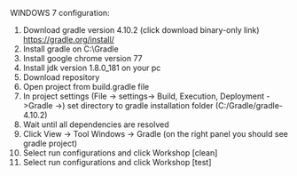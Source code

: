 WINDOWS 7 configuration:
1. Download gradle version 4.10.2 (click download binary-only link) https://gradle.org/install/
2. Install gradle on C:\Gradle
3. Install google chrome version 77
4. Install jdk version 1.8.0_181 on your pc
5. Download repository
6. Open project from build.gradle file
7. In project settings (File -> settings-> Build, Execution, Deployment ->Gradle ->)
   set directory to gradle installation folder (C:/Gradle/gradle-4.10.2)
8. Wait until all dependencies are resolved
9. Click View -> Tool Windows -> Gradle (on the right panel you should see gradle project)
10. Select run configurations and click Workshop [clean]
11. Select run configurations and click Workshop [test]